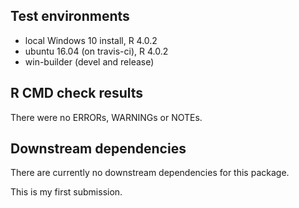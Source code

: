 ## Test environments
* local Windows 10 install, R 4.0.2
* ubuntu 16.04 (on travis-ci), R 4.0.2
* win-builder (devel and release)

## R CMD check results
There were no ERRORs, WARNINGs or NOTEs.

## Downstream dependencies
There are currently no downstream dependencies for this package.


This is my first submission.

